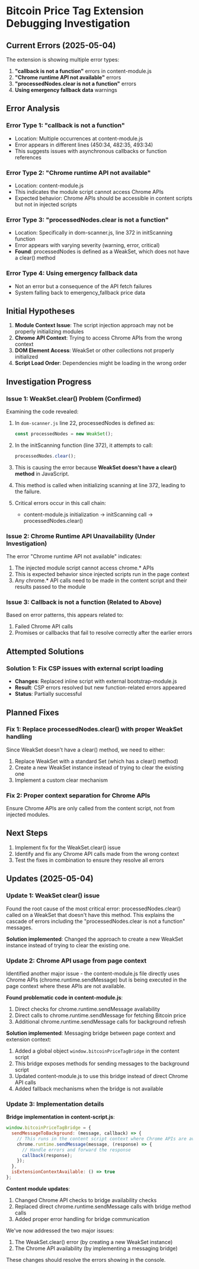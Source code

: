 # Bitcoin Price Tag Extension Debugging Investigation

## Current Errors (2025-05-04)

The extension is showing multiple error types:

1. **"callback is not a function"** errors in content-module.js
2. **"Chrome runtime API not available"** errors
3. **"processedNodes.clear is not a function"** errors
4. **Using emergency fallback data** warnings

## Error Analysis

### Error Type 1: "callback is not a function"
- Location: Multiple occurrences at content-module.js
- Error appears in different lines (450:34, 482:35, 493:34)
- This suggests issues with asynchronous callbacks or function references

### Error Type 2: "Chrome runtime API not available"
- Location: content-module.js
- This indicates the module script cannot access Chrome APIs
- Expected behavior: Chrome APIs should be accessible in content scripts but not in injected scripts

### Error Type 3: "processedNodes.clear is not a function"
- Location: Specifically in dom-scanner.js, line 372 in initScanning function
- Error appears with varying severity (warning, error, critical)
- **Found**: processedNodes is defined as a WeakSet, which does not have a clear() method

### Error Type 4: Using emergency fallback data
- Not an error but a consequence of the API fetch failures
- System falling back to emergency_fallback price data

## Initial Hypotheses

1. **Module Context Issue**: The script injection approach may not be properly initializing modules
2. **Chrome API Context**: Trying to access Chrome APIs from the wrong context
3. **DOM Element Access**: WeakSet or other collections not properly initialized
4. **Script Load Order**: Dependencies might be loading in the wrong order

## Investigation Progress

### Issue 1: WeakSet.clear() Problem (Confirmed)

Examining the code revealed:

1. In `dom-scanner.js` line 22, processedNodes is defined as: 
   ```javascript
   const processedNodes = new WeakSet();
   ```

2. In the initScanning function (line 372), it attempts to call:
   ```javascript
   processedNodes.clear();
   ```

3. This is causing the error because **WeakSet doesn't have a clear() method** in JavaScript.

4. This method is called when initializing scanning at line 372, leading to the failure.

5. Critical errors occur in this call chain:
   - content-module.js initialization → initScanning call → processedNodes.clear()

### Issue 2: Chrome Runtime API Unavailability (Under Investigation)

The error "Chrome runtime API not available" indicates:

1. The injected module script cannot access chrome.* APIs
2. This is expected behavior since injected scripts run in the page context
3. Any chrome.* API calls need to be made in the content script and their results passed to the module

### Issue 3: Callback is not a function (Related to Above)

Based on error patterns, this appears related to:
1. Failed Chrome API calls 
2. Promises or callbacks that fail to resolve correctly after the earlier errors

## Attempted Solutions

### Solution 1: Fix CSP issues with external script loading
- **Changes**: Replaced inline script with external bootstrap-module.js
- **Result**: CSP errors resolved but new function-related errors appeared
- **Status**: Partially successful

## Planned Fixes

### Fix 1: Replace processedNodes.clear() with proper WeakSet handling

Since WeakSet doesn't have a clear() method, we need to either:
1. Replace WeakSet with a standard Set (which has a clear() method)
2. Create a new WeakSet instance instead of trying to clear the existing one
3. Implement a custom clear mechanism

### Fix 2: Proper context separation for Chrome APIs

Ensure Chrome APIs are only called from the content script, not from injected modules.

## Next Steps

1. Implement fix for the WeakSet.clear() issue
2. Identify and fix any Chrome API calls made from the wrong context
3. Test the fixes in combination to ensure they resolve all errors

## Updates (2025-05-04)

### Update 1: WeakSet clear() issue
Found the root cause of the most critical error: processedNodes.clear() called on a WeakSet that doesn't have this method. This explains the cascade of errors including the "processedNodes.clear is not a function" messages. 

**Solution implemented**: Changed the approach to create a new WeakSet instance instead of trying to clear the existing one.

### Update 2: Chrome API usage from page context
Identified another major issue - the content-module.js file directly uses Chrome APIs (chrome.runtime.sendMessage) but is being executed in the page context where these APIs are not available.

**Found problematic code in content-module.js**:
1. Direct checks for chrome.runtime.sendMessage availability
2. Direct calls to chrome.runtime.sendMessage for fetching Bitcoin price
3. Additional chrome.runtime.sendMessage calls for background refresh

**Solution implemented**: Messaging bridge between page context and extension context:
1. Added a global object `window.bitcoinPriceTagBridge` in the content script
2. This bridge exposes methods for sending messages to the background script
3. Updated content-module.js to use this bridge instead of direct Chrome API calls
4. Added fallback mechanisms when the bridge is not available

### Update 3: Implementation details

**Bridge implementation in content-script.js**:
```javascript
window.bitcoinPriceTagBridge = {
  sendMessageToBackground: (message, callback) => {
    // This runs in the content script context where Chrome APIs are available
    chrome.runtime.sendMessage(message, (response) => {
      // Handle errors and forward the response
      callback(response);
    });
  },
  isExtensionContextAvailable: () => true
};
```

**Content module updates**:
1. Changed Chrome API checks to bridge availability checks
2. Replaced direct chrome.runtime.sendMessage calls with bridge method calls
3. Added proper error handling for bridge communication

We've now addressed the two major issues:
1. The WeakSet.clear() error (by creating a new WeakSet instance)
2. The Chrome API availability (by implementing a messaging bridge)

These changes should resolve the errors showing in the console.
